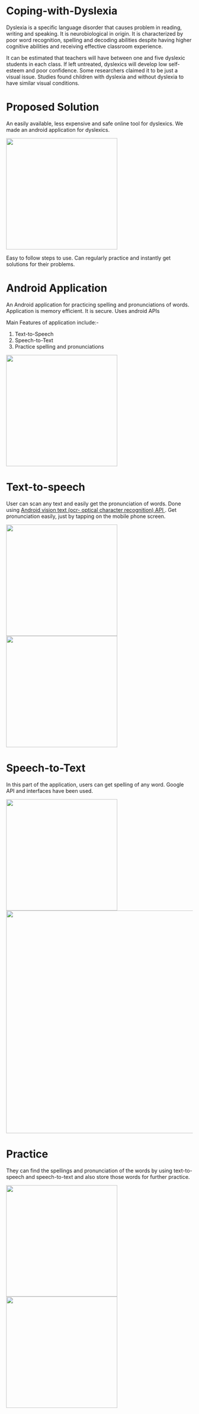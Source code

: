 # Coping-with-Dyslexia

Dyslexia is a specific language disorder that causes problem in reading, writing and speaking. It is neurobiological in origin. It is characterized by poor word recognition, spelling and decoding abilities despite having higher cognitive abilities and receiving effective classroom experience.

It can be estimated that teachers will have between one and five dyslexic students in each class. If left untreated, dyslexics will develop low self-esteem and poor confidence.
Some researchers claimed it to be just a visual issue. Studies found children with dyslexia and without dyslexia to have
similar visual conditions.

# Proposed Solution

An easily available, less expensive and safe online tool for dyslexics.
We made an android application for dyslexics.

<img src="https://github.com/isha-git/App-for-Dyslexia/tree/master/images/StartPage.png" width="300">

Easy to follow steps to use.
Can regularly practice and instantly get solutions for their problems.

# Android Application

An Android application for practicing spelling and pronunciations of words.
Application is memory efficient.
It is secure.
Uses android APIs

Main Features of application include:-
1) Text-to-Speech
2) Speech-to-Text
3) Practice spelling and pronunciations

<img src="https://github.com/isha-git/App-for-Dyslexia/blob/master/images/StartPage.png" width="300">

# Text-to-speech
User can scan any text and easily get the pronunciation of words.
Done using <a href="https://codelabs.developers.google.com/codelabs/mobile-vision-ocr/#0"> Android vision text (ocr- optical character recognition) API </a>.
Get pronunciation easily, just by tapping on the mobile phone screen.

<img src="https://github.com/isha-git/App-for-Dyslexia/tree/master/images/TextToSpeech.png" width="300">
<img src="https://github.com/isha-git/App-for-Dyslexia/tree/master/images/TextToSpeechExample.jpeg" width="300">

# Speech-to-Text
In this part of the application, users can get spelling of any word.
Google API and interfaces have been used.

<img src="https://github.com/isha-git/App-for-Dyslexia/tree/master/images/SpeechToText.png" width="300">
<img src="https://github.com/isha-git/App-for-Dyslexia/tree/master/images/SpeechToTextExample.png" width="600">

# Practice
They can find the spellings and pronunciation of the words by using text-to-speech and speech-to-text and also store those words for further practice.

<img src="https://github.com/isha-git/App-for-Dyslexia/tree/master/images/PracticeSpelling.jpeg" width="300">
<img src="https://github.com/isha-git/App-for-Dyslexia/tree/master/images/PracticePronunciation.jpeg" width="300">

<!--**Team Members**
The project was developed with <a href="https://github.com/jagriti04">Jagriti</a> for the Optional Project (PR201) under the guidance of Dr. Sraban K. Mohanty at the Indian Instiute of Information Technology, Design and Manufacturing, Jabalpur, India.>
